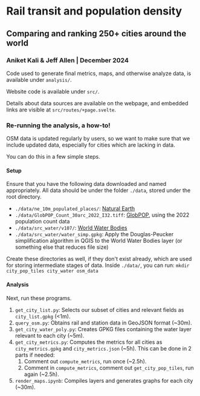 # Rail transit and population density
## Comparing and ranking 250+ cities around the world
### Aniket Kali & Jeff Allen | December 2024

Code used to generate final metrics, maps, and otherwise analyze data, is available under `analysis/`. 

Website code is available under `src/`. 

Details about data sources are available on the webpage, and embedded links are visible at `src/routes/+page.svelte`. 

### Re-running the analysis, a how-to!

OSM data is updated regularly by users, so we want to make sure that we include updated data, especially for cities which are lacking in data. 

You can do this in a few simple steps. 

#### Setup

Ensure that you have the following data downloaded and named appropriately. All data should be under the folder `./data`, stored under the root directory. 
* `./data/ne_10m_populated_places/`: [Natural Earth](https://www.naturalearthdata.com/downloads/10m-cultural-vectors/10m-populated-places/)
* `./data/GlobPOP_Count_30arc_2022_I32.tiff`: [GlobPOP](https://github.com/lulingliu/GlobPOP), using the 2022 population count data
* `./data/src_water/v107/`: [World Water Bodies](https://www.arcgis.com/home/item.html?id=e750071279bf450cbd510454a80f2e63)
* `./data/src_water/water_simp.gpkg`: Apply the Douglas-Peucker simplification algorithm in QGIS to the World Water Bodies layer (or something else that reduces file size)

Create these directories as well, if they don't exist already, which are used for storing intermediate stages of data. Inside `./data/`, you can run: `mkdir city_pop_tiles city_water osm_data`

#### Analysis

Next, run these programs.
1. `get_city_list.py`: Selects our subset of cities and relevant fields as `city_list.gpkg` (<1m).
2. `query_osm.py`: Obtains rail and station data in GeoJSON format (~30m).
3. `get_city_water_poly.py`: Creates GPKG files containing the water layer relevant to each city (~5m).
4. `get_city_metrics.py`: Computes the metrics for all cities as `city_metrics.gpkg` and `city_metrics.json` (~5h). This can be done in 2 parts if needed:
    1. Comment out `compute_metrics`, run once (~2.5h).
    2. Comment in `compute_metrics`, comment out `get_city_pop_tiles`, run again (~2.5h). 
5. `render_maps.ipynb`: Compiles layers and generates graphs for each city (~30m).
